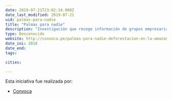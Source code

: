 ```yaml
---
date: 2019-07-21T23:02:24.000Z
date_last_modified: 2019-07-21
uid: palmas-para-nadie
title: "Palmas para nadie"
description: "Investigación que recoge información de grupos empresariales que dicen defender el medio ambiente y se abastecen de palma por medio de una empresa que esta destruyendo el amazonas."
type: Desconocido
website: http://convoca.pe/palmas-para-nadie-deforestacion-en-la-amazonia/
date_ini: 2018
date_end: 
tags:

cities: 

---
```


Esta iniciativa fue realizada por:

- [Convoca](/i/convoca.html)

